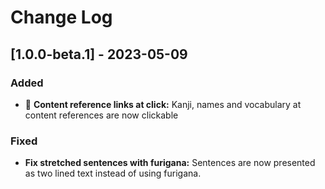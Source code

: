 # Change Log

## [1.0.0-beta.1] - 2023-05-09

### Added

- 📎 **Content reference links at click:** Kanji, names and vocabulary at content references are now clickable

### Fixed

- **Fix stretched sentences with furigana:** Sentences are now presented as two lined text instead of using furigana.
